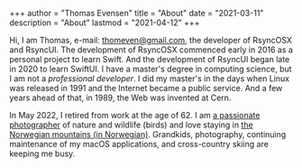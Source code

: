 +++
author = "Thomas Evensen"
title = "About"
date = "2021-03-11"
description = "About"
lastmod = "2021-04-12"
+++

Hi, I am Thomas, e-mail: <thomeven@gmail.com>, the developer of RsyncOSX and RsyncUI. The development of RsyncOSX commenced early in 2016 as a personal project to learn Swift. And the development of RsyncUI began late in 2020 to learn SwiftUI. I have a master's degree in computing science, but I am not a *professional developer*. I did my master's in the days when Linux was released in 1991 and the Internet became a public service. And a few years ahead of that, in 1989, the Web was invented at Cern.

In May 2022, I retired from work at the age of 62. I am [a passionate photographer](https://photosbythomas.netlify.app/) of nature and wildlife (birds) and love staying in [the Norwegian mountains (in Norwegian)](https://toppturer.netlify.app). Grandkids, photography, continuing maintenance of my macOS applications, and cross-country skiing are keeping me busy.

